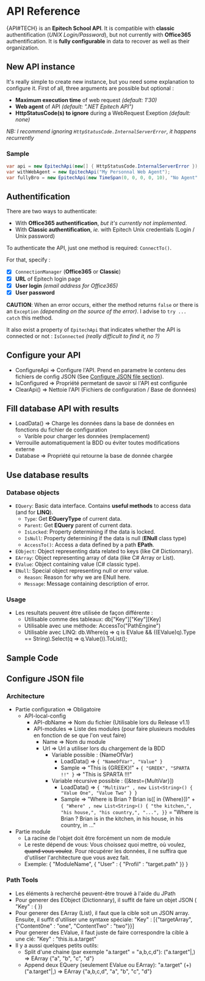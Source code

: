 # API Reference
{API#TECH} is an **Epitech School API**. It is compatible with **classic** authentification (*UNIX Login/Password*), but not currently with **Office365** authentification.
It is **fully configurable** in data to recover as well as their organization.

## New API instance
It's really simple to create new instance, but you need some explanation to configure it. First of all, three arguments are possible but optional :
* **Maximum execution time** of web request *(default: 1'30)*
* **Web agent** of API *(default: ".NET Epitech API")*
* **HttpStatusCode(s) to ignore** during a WebRequest Exeption *(default: none)*

*NB: I recommend ignoring `HttpStatusCode.InternalServerError`, it happens recurrently*

### Sample
```C#
var api = new EpitechApi(new[] { HttpStatusCode.InternalServerError }); // I use this example for the rest of the manual
var withWebAgent = new EpitechApi("My Personnal Web Agent");
var fullyBro = new EpitechApi(new TimeSpan(0, 0, 0, 0, 10), "No Agent", new[] { HttpStatusCode.InternalServerError, HttpStatusCode.RequestEntityTooLarge } )
```

## Authentification
There are two ways to authenticate:
* With **Office365 authentification**, *but it's currently not implemented*.
* With **Classic authentification**, *ie.* with Epitech Unix credentials (Login / Unix password)

To authenticate the API, just one method is required: `ConnectTo()`.

For that, specify :
  - [X] `ConnectionManager` (**Office365** or **Classic**)
  - [X] **URL** of Epitech login page
  - [X] **User login** *(email address for Office365)*
  - [X] **User password**

**CAUTION**: When an error occurs, either the method returns `false` or there is an `Exception` *(depending on the source of the error)*. I advise to `try ... catch` this method.

It also exist a property of `EpitechApi` that indicates whether the API is connected or not : `IsConnected` *(really difficult to find it, no ?)*

## Configure your API
* ConfigureApi => Configure l'API. Prend en parametre le contenu des fichiers de config JSON (See [Configure JSON file section](#configure-json-file)).
* IsConfigured => Propriété permetant de savoir si l'API est configurée
* ClearApi() => Nettoie l'API (Fichiers de configuration / Base de données)

## Fill database API with results
* LoadData() => Charge les données dans la base de données en fonctions du fichier de configuration
  * Varible pour charger les données (remplacement)
* Verrouille automatiquement la BDD ou éviter toutes modifications externe
* Database => Propriété qui retourne la base de donnée chargée

## Use database results

### Database objects
* ```EQuery```: Basic data interface. Contains **useful methods** to access data (and for **LINQ**).
  * ```Type```: Get **EQueryType** of current data.
  * ```Parent```: Get **EQuery** parent of current data.
  * ```IsLocked```: Property determining if the data is locked.
  * ```IsNull```: Property determining if the data is null (**ENull** class type)
  * ```AccessTo()```: Access a data defined by a path **EPath**.
* ```EObject```: Object representing data related to keys (like C# Dictionnary).
* ```EArray```: Object representing array of data (like C# Array or List).
* ```EValue```: Object containing value (C# classic type).
* ```ENull```: Special object representing null or error value.
  * ```Reason```: Reason for why we are ENull here.
  * ```Message```: Message containing description of error.

### Usage
* Les resultats peuvent être utilisée de façon différente :
  * Utilisable comme des tableaux: db["Key"]["Key"][Key]
  * Utilisable avec une méthode: AccessTo("PathEngine")
  * Utilisable avec LINQ: db.Where(q => q is EValue && ((EValue)q).Type == String).Select(q => q.Value<String>()).ToList();

## Sample Code

## Configure JSON file

### Architecture
* Partie configuration => Obligatoire
  * API-local-config
    * API-dbName => Nom du fichier (Utilisable lors du Release v1.1)
    * API-modules => Liste des modules (pour faire plusieurs modules en fonction de se que l'on veut faire)
      * Name => Nom du module
      * Url => Url a utiliser lors du chargement de la BDD
        * Variable possible : {NameOfVar}
          * LoadData() => ```{ "NameOfVar", "Value" }```
          * Sample => "This is {GREEK}!" + ```{ "GREEK", "SPARTA !!" }``` => "This is SPARTA !!!"
        * Variable récursive possible : ([&test={MultiVar}])
          * LoadData() => ```{ "MultiVar" , new List<String>() { "Value One", "Value Two" } }```
          * Sample => "Where is Brian ? Brian is([ in {Where}])" + ```{ "Where" , new List<String>() { "the kitchen,", "his house,", "his country,", "...", }}``` = "Where is Brian ? Brian is in the kitchen, in his house, in his country, in ..."
* Partie module
  * La racine de l'objet doit être forcément un nom de module
  * Le reste dépend de vous: Vous choissez quoi mettre, où voulez, ~~quand vous voulez~~. Pour récupérer les données, il ne suffira que d'utiliser l'architecture que vous avez fait.
  * Exemple: { "ModuleName", { "User" : { "Profil" : "target.path" }} }

### Path Tools
  * Les éléments à recherché peuvent-être trouvé à l'aide du JPath
  * Pour generer des EObject (Dictionnary), il suffit de faire un objet JSON ( "Key" : { })
  * Pour generer des EArray (List), il faut que la cible soit un JSON array. Ensuite, il suffit d'utiliser une syntaxe spéciale: "Key" : [{"targetArray", {"Content0ne" : "one", "ContentTwo" : "two"}}]
  * Pour generer des EValue, il faut juste de faire correspondre la cible à une clé: "Key" : "this.is.a.target"
  * Il y a aussi quelques petits outils:
    * Split d'une chaine (par exemple "a.target" = "a,b,c,d"): ("a.target"|,) => EArray {"a", "b", "c", "d"}
    * Append deux EQuery (seulement EValue ou EArray): "a.target" (+) ("a.target"|,) => EArray {"a,b,c,d", "a", "b", "c", "d"}
